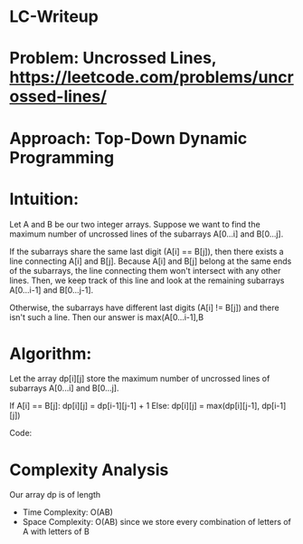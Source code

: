 # LC-Writeup
# Problem: Uncrossed Lines, https://leetcode.com/problems/uncrossed-lines/

# Approach: Top-Down Dynamic Programming

# Intuition:
Let A and B be our two integer arrays. Suppose we want to find the maximum number of uncrossed lines of the subarrays A[0...i] and B[0...j].

If the subarrays share the same last digit (A[i] == B[j]), then there exists a line connecting A[i] and B[j]. Because A[i] and B[j] belong at the same ends of the subarrays, the line connecting them won't intersect with any other lines. Then, we keep track of this line and look at the remaining subarrays A[0...i-1] and B[0...j-1].

Otherwise, the subarrays have different last digits (A[i] != B[j]) and there isn't such a line. Then our answer is max(A[0...i-1],B

# Algorithm:
Let the array dp[i][j] store the maximum number of uncrossed lines of subarrays A[0...i] and B[0...j]. 

If A[i] == B[j]:
  dp[i][j] = dp[i-1][j-1] + 1
Else:
  dp[i][j] = max(dp[i][j-1], dp[i-1][j])

Code:


# Complexity Analysis
Our array dp is of length 
- Time Complexity: O(AB) 
- Space Complexity: O(AB) since we store every combination of letters of A with letters of B
